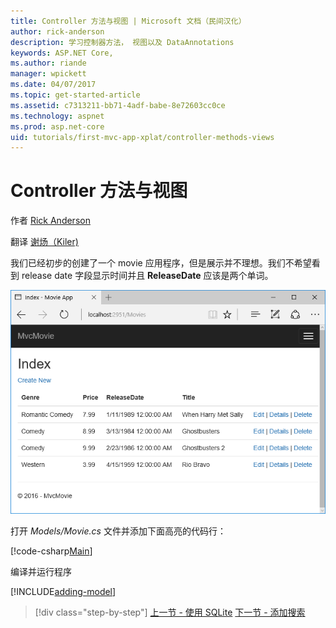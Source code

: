 ```yaml
---
title: Controller 方法与视图 | Microsoft 文档（民间汉化）
author: rick-anderson
description: 学习控制器方法， 视图以及 DataAnnotations
keywords: ASP.NET Core,
ms.author: riande
manager: wpickett
ms.date: 04/07/2017
ms.topic: get-started-article
ms.assetid: c7313211-bb71-4adf-babe-8e72603cc0ce
ms.technology: aspnet
ms.prod: asp.net-core
uid: tutorials/first-mvc-app-xplat/controller-methods-views
---
```


# Controller 方法与视图

作者 [Rick Anderson](https://twitter.com/RickAndMSFT)

翻译 [谢炀（Kiler)](https://github.com/kiler398/aspnetcore) 

我们已经初步的创建了一个 movie 应用程序，但是展示并不理想。我们不希望看到 release date 字段显示时间并且 **ReleaseDate** 应该是两个单词。

![Index view: Release Date is one word (no space) and every movie release date shows a time of 12 AM](../../tutorials/first-mvc-app/working-with-sql/_static/m55.png)

打开 *Models/Movie.cs* 文件并添加下面高亮的代码行：

[!code-csharp[Main](../../tutorials/first-mvc-app/start-mvc/sample/MvcMovie/Models/MovieDate.cs?name=snippet_1&highlight=2,11-12)]

编译并运行程序

<!-- include start
![MVC Movie application open browser showing movie data](../../tutorials/first-mvc-app/working-with-sql/_static/m55.png)

 -->

[!INCLUDE[adding-model](../../includes/mvc-intro/controller-methods-views.md)]

>[!div class="step-by-step"]
[上一节 - 使用 SQLite](working-with-sql.md)
[下一节 - 添加搜索](search.md)  